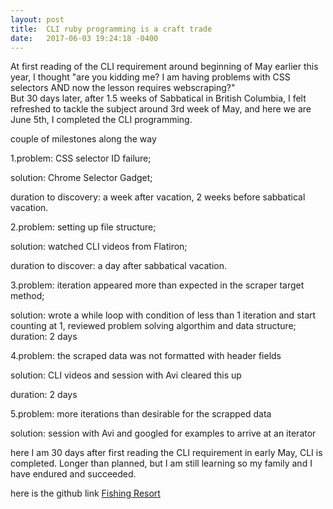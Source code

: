 ```yaml
---
layout: post
title:  CLI ruby programming is a craft trade
date:   2017-06-03 19:24:18 -0400
---
```



At first reading of the CLI requirement around beginning of May earlier this year, I thought
"are you kidding me? I am having problems with CSS selectors AND now the lesson requires webscraping?"  
But 30 days later, after 1.5 weeks of Sabbatical in British Columbia, I felt refreshed to tackle the subject around 3rd week of May, and here we are June 5th, I completed the CLI programming. 

couple of milestones along the way

1.problem: CSS selector ID failure;

solution: Chrome Selector Gadget;

duration to discovery: a week after vacation, 2 weeks before sabbatical vacation.

2.problem: setting up file structure;

solution: watched CLI videos from Flatiron;

duration to discover: a day after sabbatical vacation.

3.problem: iteration appeared more than expected in the scraper target method;

solution: wrote a while loop with condition of less than 1 iteration and start counting at 1, 
reviewed problem solving algorthim and data structure;
duration: 2 days

4.problem: the scraped data was not formatted with header fields

solution: CLI videos and session with Avi cleared this up

duration: 2 days

5.problem: more iterations than desirable for the scrapped data

solution: session with Avi and googled for examples to arrive at an iterator

here I am 30 days after first reading the CLI requirement in early May, CLI is completed. Longer than planned, but I am still learning so my family and I have endured and succeeded.

here is the github link
[Fishing Resort](https://github.com/ICanDoAllThingThroughChrist/fishingpole)







